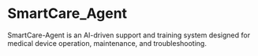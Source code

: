 # SmartCare_Agent
SmartCare-Agent is an AI-driven support and training system designed for medical device operation, maintenance, and troubleshooting.
